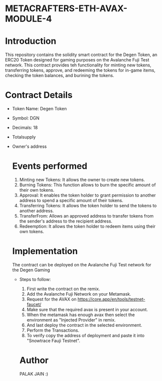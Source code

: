 # METACRAFTERS-ETH-AVAX-MODULE-4

# Introduction 
This repository contains the solidity smart contract for the Degen Token, an ERC20 Token designed for gaming purposes on the Avalanche Fuji Test network. 
This contract provides teh functionality for minting new tokens, transferring tokens, approve, and redeeming the tokens for in-game items, checking the token balances, and burining the tokens.

# Contract Details
- Token Name: Degen Token
- Symbol: DGN
- Decimals: 18
- Totalsupply
- Owner's address

  # Events performed
  1. Minting new Tokens: It allows the owner to create new tokens.
  2. Burning Tokens: This function allows to burn the specific amount of their own tokens.
  3. Approval: It enables the token holder to grant permission to another address to spend a specific amount of their tokens.
  4. Transferring Tokens: It allows the token holder to send the tokens to another address.
  5. TransferFrom: Allows an approved address to transfer tokens from the sender's address to the recipient address.
  6. Redeemption: It allows the token holder to redeem items using their own tokens.
 
  # Implementation
  The contract can be deployed on the Avalanche Fuji Test network for the Degen Gaming
  - Steps to follow:
    1. First write the contract on the remix.
    2. Add the Avalanche Fuji Network on your Metamask.
    3. Request for the AVAX on https://core.app/en/tools/testnet-faucet/
    4. Make sure that the required avax is present in your account.
    5. When the metamask has enough avax then select the environment as "Injected Provider" in remix.
    6. And last deploy the contract in the selected environment.
    7. Perform the Transactions.
    8. To verify copy the address of deployment and paste it into "Snowtrace Fauji Testnet".
   
    # Author
    PALAK JAIN :)
